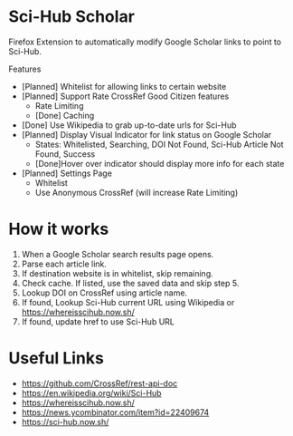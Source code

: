 # Sci-Hub Scholar

Firefox Extension to automatically modify Google Scholar links to point to Sci-Hub.

Features

- [Planned] Whitelist for allowing links to certain website
- [Planned] Support Rate CrossRef Good Citizen features
	- Rate Limiting
	- [Done] Caching
- [Done] Use Wikipedia to grab up-to-date urls for Sci-Hub
- [Planned] Display Visual Indicator for link status on Google Scholar
	- States: Whitelisted, Searching, DOI Not Found, Sci-Hub Article Not Found, Success
	- [Done]Hover over indicator should display more info for each state
- [Planned] Settings Page
	- Whitelist
	- Use Anonymous CrossRef (will increase Rate Limiting)

# How it works

1. When a Google Scholar search results page opens.
2. Parse each article link.
3. If destination website is in whitelist, skip remaining.
4. Check cache. If listed, use the saved data and skip step 5.
5. Lookup DOI on CrossRef using article name.
6. If found, Lookup Sci-Hub current URL using Wikipedia or https://whereisscihub.now.sh/
7. If found, update href to use Sci-Hub URL

# Useful Links
- https://github.com/CrossRef/rest-api-doc
- https://en.wikipedia.org/wiki/Sci-Hub
- https://whereisscihub.now.sh/
- https://news.ycombinator.com/item?id=22409674
- https://sci-hub.now.sh/
